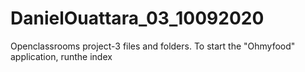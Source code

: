 # DanielOuattara_03_10092020
Openclassrooms project-3 files and folders.
To start the "Ohmyfood" application, runthe index
